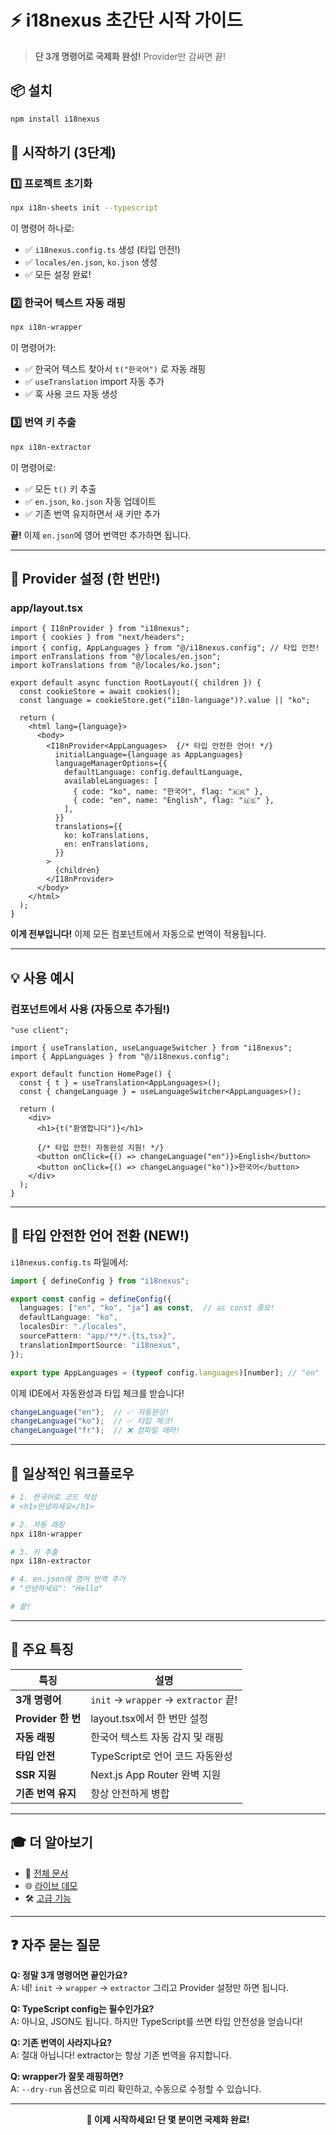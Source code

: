 # ⚡ i18nexus 초간단 시작 가이드

> **단 3개 명령어로 국제화 완성!** Provider만 감싸면 끝!

## 📦 설치

```bash
npm install i18nexus
```

## 🚀 시작하기 (3단계)

### 1️⃣ 프로젝트 초기화

```bash
npx i18n-sheets init --typescript
```

이 명령어 하나로:
- ✅ `i18nexus.config.ts` 생성 (타입 안전!)
- ✅ `locales/en.json`, `ko.json` 생성
- ✅ 모든 설정 완료!

### 2️⃣ 한국어 텍스트 자동 래핑

```bash
npx i18n-wrapper
```

이 명령어가:
- ✅ 한국어 텍스트 찾아서 `t("한국어")` 로 자동 래핑
- ✅ `useTranslation` import 자동 추가
- ✅ 훅 사용 코드 자동 생성

### 3️⃣ 번역 키 추출

```bash
npx i18n-extractor
```

이 명령어로:
- ✅ 모든 `t()` 키 추출
- ✅ `en.json`, `ko.json` 자동 업데이트
- ✅ 기존 번역 유지하면서 새 키만 추가

**끝!** 이제 `en.json`에 영어 번역만 추가하면 됩니다.

---

## 🎯 Provider 설정 (한 번만!)

### app/layout.tsx

```tsx
import { I18nProvider } from "i18nexus";
import { cookies } from "next/headers";
import { config, AppLanguages } from "@/i18nexus.config"; // 타입 안전!
import enTranslations from "@/locales/en.json";
import koTranslations from "@/locales/ko.json";

export default async function RootLayout({ children }) {
  const cookieStore = await cookies();
  const language = cookieStore.get("i18n-language")?.value || "ko";

  return (
    <html lang={language}>
      <body>
        <I18nProvider<AppLanguages>  {/* 타입 안전한 언어! */}
          initialLanguage={language as AppLanguages}
          languageManagerOptions={{
            defaultLanguage: config.defaultLanguage,
            availableLanguages: [
              { code: "ko", name: "한국어", flag: "🇰🇷" },
              { code: "en", name: "English", flag: "🇺🇸" },
            ],
          }}
          translations={{
            ko: koTranslations,
            en: enTranslations,
          }}
        >
          {children}
        </I18nProvider>
      </body>
    </html>
  );
}
```

**이게 전부입니다!** 이제 모든 컴포넌트에서 자동으로 번역이 적용됩니다.

---

## 💡 사용 예시

### 컴포넌트에서 사용 (자동으로 추가됨!)

```tsx
"use client";

import { useTranslation, useLanguageSwitcher } from "i18nexus";
import { AppLanguages } from "@/i18nexus.config";

export default function HomePage() {
  const { t } = useTranslation<AppLanguages>();
  const { changeLanguage } = useLanguageSwitcher<AppLanguages>();

  return (
    <div>
      <h1>{t("환영합니다")}</h1>
      
      {/* 타입 안전! 자동완성 지원! */}
      <button onClick={() => changeLanguage("en")}>English</button>
      <button onClick={() => changeLanguage("ko")}>한국어</button>
    </div>
  );
}
```

---

## 🎨 타입 안전한 언어 전환 (NEW!)

`i18nexus.config.ts` 파일에서:

```typescript
import { defineConfig } from "i18nexus";

export const config = defineConfig({
  languages: ["en", "ko", "ja"] as const,  // as const 중요!
  defaultLanguage: "ko",
  localesDir: "./locales",
  sourcePattern: "app/**/*.{ts,tsx}",
  translationImportSource: "i18nexus",
});

export type AppLanguages = (typeof config.languages)[number]; // "en" | "ko" | "ja"
```

이제 IDE에서 자동완성과 타입 체크를 받습니다!

```typescript
changeLanguage("en");  // ✅ 자동완성!
changeLanguage("ko");  // ✅ 타입 체크!
changeLanguage("fr");  // ❌ 컴파일 에러!
```

---

## 🔄 일상적인 워크플로우

```bash
# 1. 한국어로 코드 작성
# <h1>안녕하세요</h1>

# 2. 자동 래핑
npx i18n-wrapper

# 3. 키 추출
npx i18n-extractor

# 4. en.json에 영어 번역 추가
# "안녕하세요": "Hello"

# 끝!
```

---

## 💫 주요 특징

| 특징 | 설명 |
|------|------|
| **3개 명령어** | `init` → `wrapper` → `extractor` 끝! |
| **Provider 한 번** | layout.tsx에서 한 번만 설정 |
| **자동 래핑** | 한국어 텍스트 자동 감지 및 래핑 |
| **타입 안전** | TypeScript로 언어 코드 자동완성 |
| **SSR 지원** | Next.js App Router 완벽 지원 |
| **기존 번역 유지** | 항상 안전하게 병합 |

---

## 🎓 더 알아보기

- 📖 [전체 문서](./README.md)
- 🌐 [라이브 데모](http://localhost:3000)
- 🛠️ [고급 기능](./TYPED_CONFIG.md)

---

## ❓ 자주 묻는 질문

**Q: 정말 3개 명령어면 끝인가요?**  
A: 네! `init` → `wrapper` → `extractor` 그리고 Provider 설정만 하면 됩니다.

**Q: TypeScript config는 필수인가요?**  
A: 아니요, JSON도 됩니다. 하지만 TypeScript를 쓰면 타입 안전성을 얻습니다!

**Q: 기존 번역이 사라지나요?**  
A: 절대 아닙니다! extractor는 항상 기존 번역을 유지합니다.

**Q: wrapper가 잘못 래핑하면?**  
A: `--dry-run` 옵션으로 미리 확인하고, 수동으로 수정할 수 있습니다.

---

<div align="center">

**🎉 이제 시작하세요! 단 몇 분이면 국제화 완료!**

</div>

